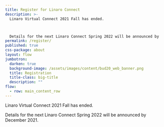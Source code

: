 ```yaml
---
title: Register for Linaro Connect
description: >-
  Linaro Virtual Connect 2021 Fall has ended.



  Details for the next Linaro Connect Spring 2022 will be announced by December 2021.
permalink: /register/
published: true
css-package: about
layout: flow
jumbotron:
  darken: true
  background-image: /assets/images/content/bud20_web_banner.png
  title: Registration
  title-class: big-title
  description: ""
flow:
  - row: main_content_row
---
```

Linaro Virtual Connect 2021 Fall has ended.

Details for the next Linaro Connect Spring 2022 will be announced by December 2021.